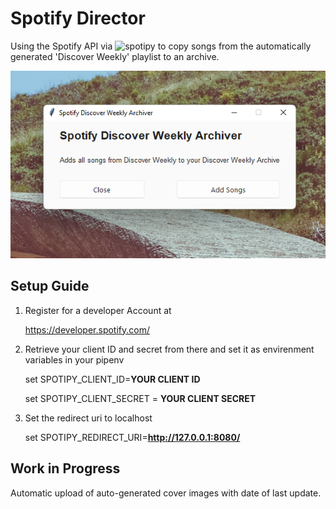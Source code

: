 # Spotify Director

Using the Spotify API via ![spotipy](https://github.com/plamere/spotipy) to copy songs from the automatically generated 'Discover Weekly' playlist to an archive.

![Application Screenshot](doc/screen2.png)

## Setup Guide

1. Register for a developer Account at

    <https://developer.spotify.com/>

2. Retrieve your client ID and secret from there and set it as envirenment variables in  your pipenv

    set SPOTIPY_CLIENT_ID=****YOUR CLIENT ID****

    set SPOTIPY_CLIENT_SECRET = ****YOUR CLIENT SECRET****

2. Set the redirect uri to localhost

    set SPOTIPY_REDIRECT_URI=****<http://127.0.0.1:8080/>****

## Work in Progress

Automatic upload of auto-generated cover images with date of last update.
